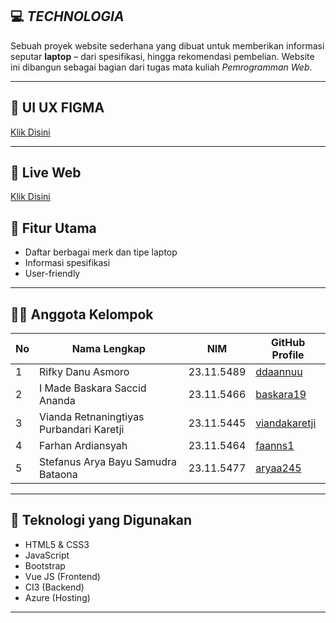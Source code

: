 ## 💻 *TECHNOLOGIA*

Sebuah proyek website sederhana yang dibuat untuk memberikan informasi seputar **laptop** – dari spesifikasi, hingga rekomendasi pembelian. Website ini dibangun sebagai bagian dari tugas mata kuliah *Pemrogramman Web*.

---
## 📌 UI UX FIGMA
[Klik Disini](https://www.figma.com/design/a7g9ALqaIIgA1ZY3L6Dzif/Untitled?node-id=0-1&t=pMEDyNpUlMzHkM0u-1)

---

## 🚀 Live Web
[Klik Disini](https://nice-flower-0c59cd800.1.azurestaticapps.net/)

## 📌 Fitur Utama

- Daftar berbagai merk dan tipe laptop
- Informasi spesifikasi
- User-friendly

---

## 👨‍💻 Anggota Kelompok

| No | Nama Lengkap                                                 | NIM         | GitHub Profile                                   |
|----|---------------------------------------------------------------|-------------|--------------------------------------------------|
| 1  | Rifky Danu Asmoro                                            | 23.11.5489  | [ddaannuu](https://github.com/ddaannuu)          |
| 2  | I Made Baskara Saccid Ananda                                 | 23.11.5466  | [baskara19](https://github.com/baskara19)        |
| 3  | Vianda Retnaningtiyas Purbandari Karetji                     | 23.11.5445  | [viandakaretji](https://github.com/viandakaretji)|
| 4  | Farhan Ardiansyah                                            | 23.11.5464  | [faanns1](https://github.com/faanns1)            |
| 5  | Stefanus Arya Bayu Samudra Bataona                           | 23.11.5477  | [aryaa245](https://github.com/aryaa245)          |

---

## 🚀 Teknologi yang Digunakan

- HTML5 & CSS3
- JavaScript
- Bootstrap
- Vue JS (Frontend)
- CI3 (Backend)
- Azure (Hosting)


---
